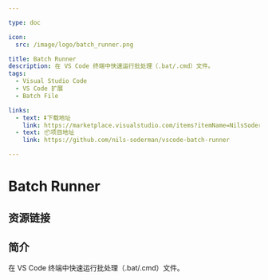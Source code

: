 ```yaml
---

type: doc

icon:
  src: /image/logo/batch_runner.png

title: Batch Runner
description: 在 VS Code 终端中快速运行批处理（.bat/.cmd）文件。
tags:
  - Visual Studio Code
  - VS Code 扩展
  - Batch File

links:
  - text: ⏬下载地址
    link: https://marketplace.visualstudio.com/items?itemName=NilsSoderman.batch-runner
  - text: 📦项目地址
    link: https://github.com/nils-soderman/vscode-batch-runner

---
```


<ShowLogo />

# Batch Runner

<ShowTags />

<ShowBreadcrumb />

## 资源链接

<ShowLinks />

## 简介

在 VS Code 终端中快速运行批处理（.bat/.cmd）文件。
